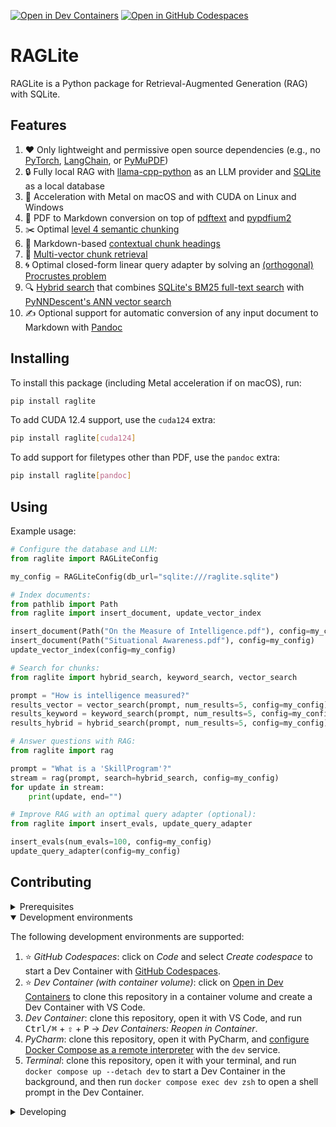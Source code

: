 [![Open in Dev Containers](https://img.shields.io/static/v1?label=Dev%20Containers&message=Open&color=blue&logo=visualstudiocode)](https://vscode.dev/redirect?url=vscode://ms-vscode-remote.remote-containers/cloneInVolume?url=https://github.com/radix-ai/raglite) [![Open in GitHub Codespaces](https://img.shields.io/static/v1?label=GitHub%20Codespaces&message=Open&color=blue&logo=github)](https://github.com/codespaces/new?hide_repo_select=true&ref=main&repo=812973394&skip_quickstart=true)

# RAGLite

RAGLite is a Python package for Retrieval-Augmented Generation (RAG) with SQLite.

## Features

1. ❤️ Only lightweight and permissive open source dependencies (e.g., no [PyTorch](https://github.com/pytorch/pytorch), [LangChain](https://github.com/langchain-ai/langchain), or [PyMuPDF](https://github.com/pymupdf/PyMuPDF))
2. 🔒 Fully local RAG with [llama-cpp-python](https://github.com/abetlen/llama-cpp-python) as an LLM provider and [SQLite](https://github.com/sqlite/sqlite) as a local database
3. 🚀 Acceleration with Metal on macOS and with CUDA on Linux and Windows
4. 📖 PDF to Markdown conversion on top of [pdftext](https://github.com/VikParuchuri/pdftext) and [pypdfium2](https://github.com/pypdfium2-team/pypdfium2)
5. ✂️ Optimal [level 4 semantic chunking](https://medium.com/@anuragmishra_27746/five-levels-of-chunking-strategies-in-rag-notes-from-gregs-video-7b735895694d)
6. 📌 Markdown-based [contextual chunk headings](https://d-star.ai/solving-the-out-of-context-chunk-problem-for-rag)
7. 🌈 [Multi-vector chunk retrieval](https://python.langchain.com/v0.2/docs/how_to/multi_vector/)
8. 🌀 Optimal closed-form linear query adapter by solving an [(orthogonal) Procrustes problem](https://en.wikipedia.org/wiki/Orthogonal_Procrustes_problem)
9. 🔍 [Hybrid search](https://plg.uwaterloo.ca/~gvcormac/cormacksigir09-rrf.pdf) that combines [SQLite's BM25 full-text search](https://sqlite.org/fts5.html) with [PyNNDescent's ANN vector search](https://github.com/lmcinnes/pynndescent)
10. ✍️ Optional support for automatic conversion of any input document to Markdown with [Pandoc](https://github.com/jgm/pandoc)

## Installing

To install this package (including Metal acceleration if on macOS), run:

```sh
pip install raglite
```

To add CUDA 12.4 support, use the `cuda124` extra:

```sh
pip install raglite[cuda124]
```

To add support for filetypes other than PDF, use the `pandoc` extra:

```sh
pip install raglite[pandoc]
```

## Using

Example usage:

```python
# Configure the database and LLM:
from raglite import RAGLiteConfig

my_config = RAGLiteConfig(db_url="sqlite:///raglite.sqlite")

# Index documents:
from pathlib import Path
from raglite import insert_document, update_vector_index

insert_document(Path("On the Measure of Intelligence.pdf"), config=my_config)
insert_document(Path("Situational Awareness.pdf"), config=my_config)
update_vector_index(config=my_config)

# Search for chunks:
from raglite import hybrid_search, keyword_search, vector_search

prompt = "How is intelligence measured?"
results_vector = vector_search(prompt, num_results=5, config=my_config)
results_keyword = keyword_search(prompt, num_results=5, config=my_config)
results_hybrid = hybrid_search(prompt, num_results=5, config=my_config)

# Answer questions with RAG:
from raglite import rag

prompt = "What is a 'SkillProgram'?"
stream = rag(prompt, search=hybrid_search, config=my_config)
for update in stream:
    print(update, end="")

# Improve RAG with an optimal query adapter (optional):
from raglite import insert_evals, update_query_adapter

insert_evals(num_evals=100, config=my_config)
update_query_adapter(config=my_config)
```

## Contributing

<details>
<summary>Prerequisites</summary>

<details>
<summary>1. Set up Git to use SSH</summary>

1. [Generate an SSH key](https://docs.github.com/en/authentication/connecting-to-github-with-ssh/generating-a-new-ssh-key-and-adding-it-to-the-ssh-agent#generating-a-new-ssh-key) and [add the SSH key to your GitHub account](https://docs.github.com/en/authentication/connecting-to-github-with-ssh/adding-a-new-ssh-key-to-your-github-account).
1. Configure SSH to automatically load your SSH keys:
    ```sh
    cat << EOF >> ~/.ssh/config
    
    Host *
      AddKeysToAgent yes
      IgnoreUnknown UseKeychain
      UseKeychain yes
      ForwardAgent yes
    EOF
    ```

</details>

<details>
<summary>2. Install Docker</summary>

1. [Install Docker Desktop](https://www.docker.com/get-started).
    - _Linux only_:
        - Export your user's user id and group id so that [files created in the Dev Container are owned by your user](https://github.com/moby/moby/issues/3206):
            ```sh
            cat << EOF >> ~/.bashrc
            
            export UID=$(id --user)
            export GID=$(id --group)
            EOF
            ```

</details>

<details>
<summary>3. Install VS Code or PyCharm</summary>

1. [Install VS Code](https://code.visualstudio.com/) and [VS Code's Dev Containers extension](https://marketplace.visualstudio.com/items?itemName=ms-vscode-remote.remote-containers). Alternatively, install [PyCharm](https://www.jetbrains.com/pycharm/download/).
2. _Optional:_ install a [Nerd Font](https://www.nerdfonts.com/font-downloads) such as [FiraCode Nerd Font](https://github.com/ryanoasis/nerd-fonts/tree/master/patched-fonts/FiraCode) and [configure VS Code](https://github.com/tonsky/FiraCode/wiki/VS-Code-Instructions) or [configure PyCharm](https://github.com/tonsky/FiraCode/wiki/Intellij-products-instructions) to use it.

</details>

</details>

<details open>
<summary>Development environments</summary>

The following development environments are supported:

1. ⭐️ _GitHub Codespaces_: click on _Code_ and select _Create codespace_ to start a Dev Container with [GitHub Codespaces](https://github.com/features/codespaces).
1. ⭐️ _Dev Container (with container volume)_: click on [Open in Dev Containers](https://vscode.dev/redirect?url=vscode://ms-vscode-remote.remote-containers/cloneInVolume?url=https://github.com/radix-ai/raglite) to clone this repository in a container volume and create a Dev Container with VS Code.
1. _Dev Container_: clone this repository, open it with VS Code, and run <kbd>Ctrl/⌘</kbd> + <kbd>⇧</kbd> + <kbd>P</kbd> → _Dev Containers: Reopen in Container_.
1. _PyCharm_: clone this repository, open it with PyCharm, and [configure Docker Compose as a remote interpreter](https://www.jetbrains.com/help/pycharm/using-docker-compose-as-a-remote-interpreter.html#docker-compose-remote) with the `dev` service.
1. _Terminal_: clone this repository, open it with your terminal, and run `docker compose up --detach dev` to start a Dev Container in the background, and then run `docker compose exec dev zsh` to open a shell prompt in the Dev Container.

</details>

<details>
<summary>Developing</summary>

- This project follows the [Conventional Commits](https://www.conventionalcommits.org/) standard to automate [Semantic Versioning](https://semver.org/) and [Keep A Changelog](https://keepachangelog.com/) with [Commitizen](https://github.com/commitizen-tools/commitizen).
- Run `poe` from within the development environment to print a list of [Poe the Poet](https://github.com/nat-n/poethepoet) tasks available to run on this project.
- Run `poetry add {package}` from within the development environment to install a run time dependency and add it to `pyproject.toml` and `poetry.lock`. Add `--group test` or `--group dev` to install a CI or development dependency, respectively.
- Run `poetry update` from within the development environment to upgrade all dependencies to the latest versions allowed by `pyproject.toml`.
- Run `cz bump` to bump the package's version, update the `CHANGELOG.md`, and create a git tag.

</details>
